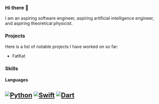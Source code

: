 ### Hi there 👋
I am an aspiring software engineer, aspiring artificial intelligence engineer, and aspiring theoretical physicist.

### Projects
Here is a list of notable projects I have worked on so far:
- FatKat

### Skills
#### Languages
[![Python](https://img.shields.io/badge/-Python-black?logo=python&style=for-the-badge)](https://www.python.org)
[![Swift](https://img.shields.io/badge/-Swift-black?logo=swift&style=for-the-badge)](https://www.swift.org)
[![Dart](https://img.shields.io/badge/-Dart-black?logo=dart&style=for-the-badge)](https://www.dart.dev)
--
  
<!--
**natSegOS/natSegOS** is a ✨ _special_ ✨ repository because its `README.md` (this file) appears on your GitHub profile.

Here are some ideas to get you started:

- 🔭 I’m currently working on ...
- 🌱 I’m currently learning ...
- 👯 I’m looking to collaborate on ...
- 🤔 I’m looking for help with ...
- 💬 Ask me about ...
- 📫 How to reach me: ...
- 😄 Pronouns: ...
- ⚡ Fun fact: ...
-->
